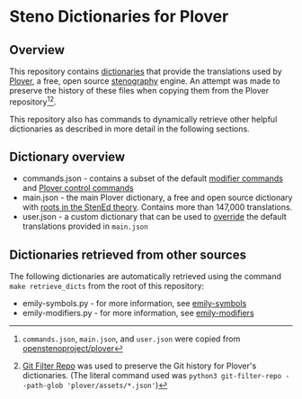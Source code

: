 # Steno Dictionaries for Plover

## Overview

This repository contains [dictionaries](https://plover.readthedocs.io/en/latest/dict_formats.html)
that provide the translations used by [Plover](http://www.openstenoproject.org/plover/),
a free, open source [stenography](https://www.artofchording.com/introduction/how-steno-works.html) engine.
An attempt was made to preserve the history of these files when copying them from the Plover repository[^1][^2].

This repository also has commands to dynamically retrieve other helpful dictionaries
as described in more detail in the following sections.

## Dictionary overview

* commands.json - contains a subset of the default [modifier commands](https://plover.readthedocs.io/en/latest/translation_language.html#modifier-keys)
and [Plover control commands](https://plover.readthedocs.io/en/latest/translation_language.html#control-commands)
* main.json - the main Plover dictionary, a free and open source dictionary
with [roots in the StenEd theory](https://www.artofchording.com/introduction/theories-and-dictionaries.html#plover-theory).
Contains more than 147,000 translations.
* user.json - a custom dictionary that can be used to [override](https://github.com/openstenoproject/plover/wiki/Built-in-tools#main-window) the default translations provided in `main.json`

## Dictionaries retrieved from other sources

The following dictionaries are automatically retrieved using the command
`make retrieve_dicts`
from the root of this repository:

* emily-symbols.py - for more information, see [emily-symbols](https://github.com/EPLHREU/emily-symbols)
* emily-modifiers.py - for more information, see [emily-modifiers](https://github.com/EPLHREU/emily-modifiers)

[^1]: `commands.json`, `main.json`, and `user.json` were copied from
[openstenoproject/plover](https://github.com/openstenoproject/plover/tree/main/plover/assets)
[^2]: [Git Filter Repo](https://github.com/newren/git-filter-repo#how-do-i-use-it)
was used to preserve the Git history for Plover's dictionaries.
(The literal command used was
`python3 git-filter-repo --path-glob 'plover/assets/*.json'`)
